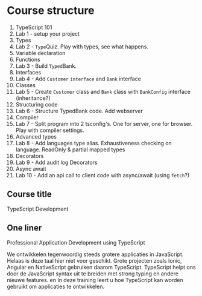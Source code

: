 # Course structure

1. TypeScript 101
1. Lab 1 - setup your project
1. Types
1. Lab 2 - `Type`Quiz. Play with types, see what happens.
1. Variable declaration
1. Functions
1. Lab 3 - Build `Typed`Bank.
1. Interfaces
1. Lab 4 - Add `Customer` `interface` and `Bank` interface
1. Classes
1. Lab 5 - Create `Customer` class and `Bank` class with `BankConfig` interface (inheritance?)
1. Structuring code
1. Lab 6 - Structure TypedBank code. Add webserver
1. Compiler
1. Lab 7 - Split program into 2 tsconfig's. One for server, one for browser. Play with compiler settings.
1. Advanced types
1. Lab 8 - Add languages type alias. Exhaustiveness checking on language. ReadOnly & partial mapped types
1. Decorators
1. Lab 9 - Add audit log Decorators
1. Async await
1. Lab 10 - Add an api call to client code with async/await (using `fetch`?)

## Course title
TypeScript Development

## One liner
Professional Application Development using TypeScript

We ontwikkelen tegenwoordig steeds grotere applicaties in JavaScript. Helaas is deze taal hier niet voor geschikt. Grote projecten zoals Ionic, Angular en NativeScript gebruiken daarom TypeScript. TypeScript helpt ons door de JavaScript syntax uit te breiden met strong typing en andere nieuwe features. en  In deze training leert u hoe TypeScript kan worden gebruikt om applicaties te ontwikkelen.

